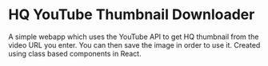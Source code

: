 # HQ YouTube Thumbnail Downloader

A simple webapp which uses the YouTube API to get HQ thumbnail from the video URL you enter. You can then save the image in order to use it. Created using class based components in React.
